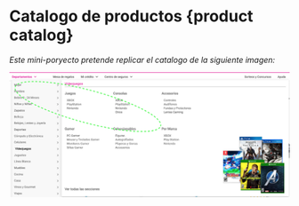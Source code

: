 # Catalogo de productos {product catalog}

_Este mini-poryecto pretende replicar el catalogo de la siguiente imagen:_

<p align="center">
  <img width="700" align="center" src="https://github.com/blackopsdevs/CatalogoProductos/blob/main/img_orig.png" alt="demo"/>
</p>